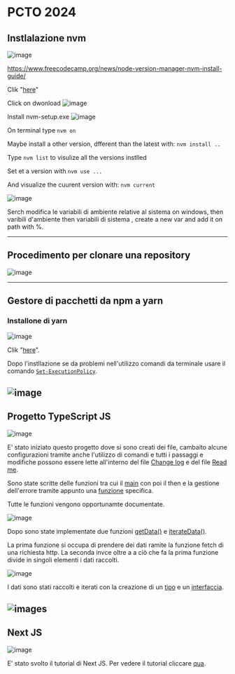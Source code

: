 # PCTO 2024
## Instlalazione nvm
![image](images/image5.png)

https://www.freecodecamp.org/news/node-version-manager-nvm-install-guide/

Clik "[here](https://github.com/coreybutler/nvm-windows#readme)"

Click on dwonload
![image](https://github.com/ahmedkahlids/pcto2024/assets/159768993/cacb9006-3242-4e66-9a1e-ed8e310e34b4)

Install nvm-setup.exe ![image](https://github.com/ahmedkahlids/pcto2024/assets/159768993/72729bb4-658c-48d3-8f6a-4f29e095fd3b)

On terminal type `nvm on`

Maybe install a other version, dfferent than the latest with: `nvm install ..`

Type `nvm list` to visulize all the versions instlled 

Set et a version with `nvm use ...`

And visualize the cuurent version with: `nvm current`

![image](https://github.com/ahmedkahlids/pcto2024/assets/159768993/bfe5a947-1f87-46f5-8f91-c05bdfd165b0)

Serch modifica le variabili di ambiente relative al sistema on windows, then varibili d'ambiente then variabili di sistema , create a new var and add it on path with %.

---


## Procedimento per clonare una repository 

![image](images/image1.png)

---

## Gestore di pacchetti da npm a yarn
### Installone di yarn

![image](images/image3.png)


Clik "[here](https://classic.yarnpkg.com/lang/en/docs/install/#windows-stable)".

Dopo l'instllazione se da problemi nell'utilizzo comandi da terminale usare il comando [`Set-ExecutionPolicy`](https://learn.microsoft.com/it-it/powershell/module/microsoft.powershell.security/set-executionpolicy?view=powershell-7.4y).

![image](images/image2.PNG)
---
## Progetto TypeScript JS

![image](images/image4.PNG)

E' stato iniziato questo progetto dove si sono creati dei file, cambaito alcune configurazioni tramite anche l'utilizzo di comandi e tutti i passaggi e modifiche possono essere lette all'interno del file [Change log](https://github.com/ahmedkahlids/typescriptJS/blob/master/CHANGE-LOG.md) e del file [Read me](https://github.com/ahmedkahlids/typescriptJS/blob/master/README.md).

Sono state scritte delle funzioni tra cui il [main](https://github.com/ahmedkahlids/typescriptJS/blob/master/src/error.ts) con poi il then e la gestione dell'errore tramite appunto una [funzione](https://github.com/ahmedkahlids/typescriptJS/blob/master/main.ts) specifica.

Tutte le funzioni vengono opportunamte documentate.

![image](images/image6.PNG)

Dopo sono state implementate due funzioni [getData()](https://github.com/ahmedkahlids/typescriptJS/blob/master/src/data.ts) e [iterateData()](https://github.com/ahmedkahlids/typescriptJS/blob/master/src/data.ts).

La prima funzione si occupa di prendere dei dati ramite la funzione fetch di una richiesta http.
La seconda invce oltre a a ciò che fa la prima funzione divide in singoli elementi i dati raccolti.

![image](images/image7.PNG)

I dati sono stati raccolti e iterati con la creazione di un [tipo](https://github.com/ahmedkahlids/typescriptJS/blob/master/src/types.ts) e un [interfaccia](https://github.com/ahmedkahlids/typescriptJS/blob/master/src/types.ts).

![images](images/image8.PNG)
---

## Next JS

![image](images/image9.png)

E' stato svolto il tutorial di Next JS.
Per vedere il tutorial cliccare [qua](https://nextjs.org/learn/basics/create-nextjs-app).





